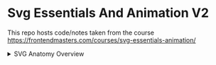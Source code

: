 # Svg Essentials And Animation V2

This repo hosts code/notes taken from the course https://frontendmasters.com/courses/svg-essentials-animation/

<details>
  <summary>SVG Anatomy Overview</summary>

- Stands for Scalable Vector Graphics.
- Crisp on any display.
- One asset that can scale across all devices.
- Less HTTP request to handle.
- Small filesize.
- Easy to animate.
- Easy to make accessible.
- In some situations, svg does a better job than css positioning.
- Platonic Shapes

  1. Think of the viewbox like a piece of graph paper
  2. `<viewbox="0 0 50 100">` attribute values are described as x, y, width and height. [(0, 0) is located top left.]
  3. Stroke is for adding border to SVG shapes.
  4. Circle svgs coords starts at the middle. (cx, cy)
  5. Polygon points attribute is described as x,y,x,y,x,y...
  6. You can scale the viewport using the width with css.

- Elements within the svg can be positioned outside the viewbox and still be in the dom.
- Recommendation: use preserve aspect ratio for layouts.
- `<g></g>` g tag stands for group and is basically like a div for grouping objects.
- path tag: ending with z means there is a closed path, otherwise there will be an open path
- path tags have a `d=""` attribute that starts with the value 'M'.
- `<polyline />` (zigzags) is very similar to polygon and they have a points attribute.
- Path letters

  - M stands for moveTo
  - L stands for lineTo
  - H horizontal line drawn from current position.
  - Vertical line drawn from current position.
  - Z ending path.
  - lowercase letters means absolute positioning.
  - There are other curve commands also. See more at https://css-tricks.com/svg-path-syntax-illustrated-guide/

- Reading on bezier curves. https://www.jasondavies.com/animated-bezier/
- You can plug `<title>` tag within an svg element for a11y purposes.
- `role="presentation"` in svg means to not have screen read all the svg data.
- Additional reading https://www.tpgi.com/using-aria-enhance-svg-accessibility/ and https://css-tricks.com/accessible-svgs/
  </details>
